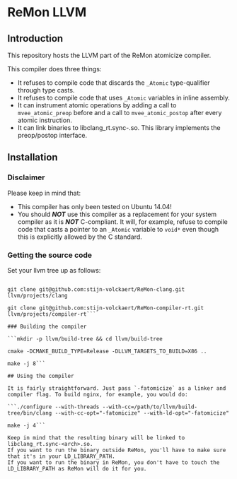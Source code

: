 # ReMon LLVM

## Introduction
This repository hosts the LLVM part of the ReMon atomicize compiler.

This compiler does three things:
- It refuses to compile code that discards the `_Atomic` type-qualifier through type casts.
- It refuses to compile code that uses `_Atomic` variables in inline assembly.
- It can instrument atomic operations by adding a call to `mvee_atomic_preop` before and a call to `mvee_atomic_postop` after every atomic instruction.
- It can link binaries to libclang_rt.sync-<arch>.so. This library implements the preop/postop interface.

## Installation

### Disclaimer

Please keep in mind that:
- This compiler has only been tested on Ubuntu 14.04!
- You should ***NOT*** use this compiler as a replacement for your system compiler as it is ***NOT*** C-compliant. It will, for example, refuse to compile code that casts a pointer to an `_Atomic` variable to `void*` even though this is explicitly allowed by the C standard.

### Getting the source code

Set your llvm tree up as follows:
```git clone git@github.com:stijn-volckaert/ReMon-llvm.git llvm

git clone git@github.com:stijn-volckaert/ReMon-clang.git llvm/projects/clang

git clone git@github.com:stijn-volckaert/ReMon-compiler-rt.git llvm/projects/compiler-rt```

### Building the compiler

```mkdir -p llvm/build-tree && cd llvm/build-tree

cmake -DCMAKE_BUILD_TYPE=Release -DLLVM_TARGETS_TO_BUILD=X86 ..

make -j 8```

## Using the compiler

It is fairly straightforward. Just pass `-fatomicize` as a linker and compiler flag. To build nginx, for example, you would do:

```./configure --with-threads --with-cc=/path/to/llvm/build-tree/bin/clang --with-cc-opt="-fatomicize" --with-ld-opt="-fatomicize"

make -j 4```

Keep in mind that the resulting binary will be linked to libclang_rt.sync-<arch>.so. 
If you want to run the binary outside ReMon, you'll have to make sure that it's in your LD_LIBRARY_PATH.
If you want to run the binary in ReMon, you don't have to touch the LD_LIBRARY_PATH as ReMon will do it for you.

